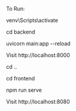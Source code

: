 To Run:

venv\Scripts\activate

cd backend

uvicorn main:app --reload

Visit http://localhost:8000

cd ..

cd frontend

npm run serve

Visit http://localhost:8080
